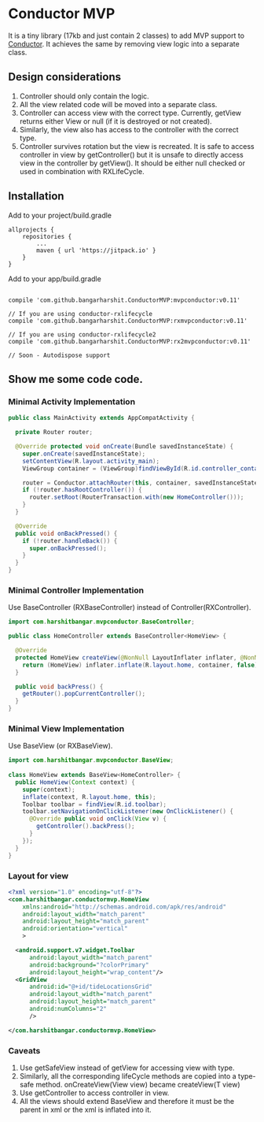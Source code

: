 # Conductor MVP
It is a tiny library (17kb  and just contain 2 classes) to add MVP support to [Conductor](https://github.com/bluelinelabs/Conductor). 
It achieves the same by removing view logic into a separate class.

## Design considerations
1. Controller should only contain the logic.
2. All the view related code will be moved into a separate class.
3. Controller can access view with the correct type. Currently, getView returns either View or null (if it is destroyed or not created).
4. Similarly, the view also has access to the controller with the correct type.
5. Controller survives rotation but the view is recreated. It is safe to access controller in view by getController() 
but it is unsafe to directly access view in the controller by getView(). It should be either null checked or used in combination with RXLifeCycle.


## Installation

Add to your project/build.gradle
``` 
allprojects {
    repositories {
        ...
        maven { url 'https://jitpack.io' }
    }
}
```

Add to your app/build.gradle
```

compile 'com.github.bangarharshit.ConductorMVP:mvpconductor:v0.11'

// If you are using conductor-rxlifecycle
compile 'com.github.bangarharshit.ConductorMVP:rxmvpconductor:v0.11'

// If you are using conductor-rxlifecycle2
compile 'com.github.bangarharshit.ConductorMVP:rx2mvpconductor:v0.11'

// Soon - Autodispose support
```

## Show me some code code.

### Minimal Activity Implementation
```java
public class MainActivity extends AppCompatActivity {

  private Router router;

  @Override protected void onCreate(Bundle savedInstanceState) {
    super.onCreate(savedInstanceState);
    setContentView(R.layout.activity_main);
    ViewGroup container = (ViewGroup)findViewById(R.id.controller_container);

    router = Conductor.attachRouter(this, container, savedInstanceState);
    if (!router.hasRootController()) {
      router.setRoot(RouterTransaction.with(new HomeController()));
    }
  }

  @Override
  public void onBackPressed() {
    if (!router.handleBack()) {
      super.onBackPressed();
    }
  }
}
```

### Minimal Controller Implementation
Use BaseController (RXBaseController) instead of Controller(RXController).
```java
import com.harshitbangar.mvpconductor.BaseController;

public class HomeController extends BaseController<HomeView> {

  @Override
  protected HomeView createView(@NonNull LayoutInflater inflater, @NonNull ViewGroup container) {
    return (HomeView) inflater.inflate(R.layout.home, container, false);
  }

  public void backPress() {
    getRouter().popCurrentController();
  }
}
```

### Minimal View Implementation
Use BaseView (or RXBaseView).
```java
import com.harshitbangar.mvpconductor.BaseView;
    
class HomeView extends BaseView<HomeController> {
  public HomeView(Context context) {
    super(context);
    inflate(context, R.layout.home, this);
    Toolbar toolbar = findView(R.id.toolbar);
    toolbar.setNavigationOnClickListener(new OnClickListener() {
      @Override public void onClick(View v) {
        getController().backPress();
      }
    });
  }
}
```

### Layout for view
```xml
<?xml version="1.0" encoding="utf-8"?>
<com.harshitbangar.conductormvp.HomeView
    xmlns:android="http://schemas.android.com/apk/res/android"
    android:layout_width="match_parent"
    android:layout_height="match_parent"
    android:orientation="vertical"
    >

  <android.support.v7.widget.Toolbar
      android:layout_width="match_parent"
      android:background="?colorPrimary"
      android:layout_height="wrap_content"/>
  <GridView
      android:id="@+id/tideLocationsGrid"
      android:layout_width="match_parent"
      android:layout_height="match_parent"
      android:numColumns="2"
      />

</com.harshitbangar.conductormvp.HomeView>
```

### Caveats
1. Use getSafeView instead of getView for accessing view with type.
2. Similarly, all the corresponding lifeCycle methods are copied into a type-safe method. onCreateView(View view) became createView(T view)
3. Use getController to access controller in view.
4. All the views should extend BaseView and therefore it must be the parent in xml or the xml is inflated into it.

